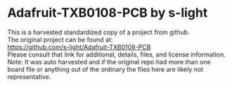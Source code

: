 
# Adafruit-TXB0108-PCB by s-light  
This is a harvested standardized copy of a project from github.  
The original project can be found at:  
https://github.com/s-light/Adafruit-TXB0108-PCB  
Please consult that link for additional, details, files, and license information.  
Note: It was auto harvested and if the original repo had more than one board file or anything out of the ordinary the files here are likely not representative.  
    